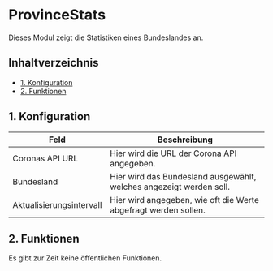 # ProvinceStats  <!-- omit in toc -->
Dieses Modul zeigt die Statistiken eines Bundeslandes an.

## Inhaltverzeichnis  <!-- omit in toc -->
- [1. Konfiguration](#1-konfiguration)
- [2. Funktionen](#2-funktionen)

## 1. Konfiguration

| Feld        | Beschreibung                                                            |
| ----------- | ----------------------------------------------------------------------- |
| Coronas API URL | Hier wird die URL der Corona API angegeben. |
| Bundesland  | Hier wird das Bundesland ausgewählt, welches angezeigt werden soll.     |
| Aktualisierungsintervall | Hier wird angegeben, wie oft die Werte abgefragt werden sollen. |

## 2. Funktionen
Es gibt zur Zeit keine öffentlichen Funktionen.
